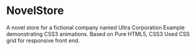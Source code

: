# NovelStore
A novel store for a fictional company named Ultra Corporation
Example demonstrating CSS3 animations.
Based on Pure HTML5, CSS3
Used CSS grid for responsive front end.
